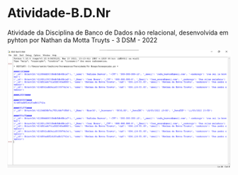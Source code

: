 # Atividade-B.D.Nr

Atividade da Disciplina de Banco de Dados não relacional, desenvolvida em pyhton por 
Nathan da Motta Truyts - 3 DSM - 2022

<img  src="https://github.com/Nathtruyts/Atividade-B.D.Nr/blob/main/Imagens/output.png">
